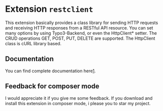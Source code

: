 # Extension ``restclient`` 

This extension basically provides a class library for sending HTTP requests and receiving HTTP responses from a RESTful API resource.
You can set many options by using Typo3-Backend, or even the HttpClient* setter.
The CRUD operations GET, POST, PUT, DELETE are supported. 
The HttpClient class is cURL library based.

## Documentation

You can find complete documentation here[1].

[1]: https://docs.typo3.org/typo3cms/extensions/restclient/

## Feedback for composer mode

I would appreciate it if you give me some feedback.
If you download and install this extension in composer mode, i please you to star my project.
